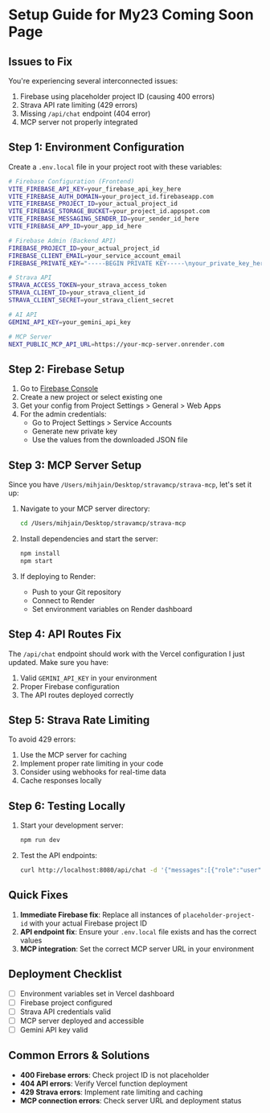 # Setup Guide for My23 Coming Soon Page

## Issues to Fix

You're experiencing several interconnected issues:
1. Firebase using placeholder project ID (causing 400 errors)
2. Strava API rate limiting (429 errors)
3. Missing `/api/chat` endpoint (404 error)
4. MCP server not properly integrated

## Step 1: Environment Configuration

Create a `.env.local` file in your project root with these variables:

```bash
# Firebase Configuration (Frontend)
VITE_FIREBASE_API_KEY=your_firebase_api_key_here
VITE_FIREBASE_AUTH_DOMAIN=your_project_id.firebaseapp.com
VITE_FIREBASE_PROJECT_ID=your_actual_project_id
VITE_FIREBASE_STORAGE_BUCKET=your_project_id.appspot.com
VITE_FIREBASE_MESSAGING_SENDER_ID=your_sender_id_here
VITE_FIREBASE_APP_ID=your_app_id_here

# Firebase Admin (Backend API)
FIREBASE_PROJECT_ID=your_actual_project_id
FIREBASE_CLIENT_EMAIL=your_service_account_email
FIREBASE_PRIVATE_KEY="-----BEGIN PRIVATE KEY-----\nyour_private_key_here\n-----END PRIVATE KEY-----"

# Strava API
STRAVA_ACCESS_TOKEN=your_strava_access_token
STRAVA_CLIENT_ID=your_strava_client_id
STRAVA_CLIENT_SECRET=your_strava_client_secret

# AI API
GEMINI_API_KEY=your_gemini_api_key

# MCP Server
NEXT_PUBLIC_MCP_API_URL=https://your-mcp-server.onrender.com
```

## Step 2: Firebase Setup

1. Go to [Firebase Console](https://console.firebase.google.com/)
2. Create a new project or select existing one
3. Get your config from Project Settings > General > Web Apps
4. For the admin credentials:
   - Go to Project Settings > Service Accounts
   - Generate new private key
   - Use the values from the downloaded JSON file

## Step 3: MCP Server Setup

Since you have `/Users/mihjain/Desktop/stravamcp/strava-mcp`, let's set it up:

1. Navigate to your MCP server directory:
   ```bash
   cd /Users/mihjain/Desktop/stravamcp/strava-mcp
   ```

2. Install dependencies and start the server:
   ```bash
   npm install
   npm start
   ```

3. If deploying to Render:
   - Push to your Git repository
   - Connect to Render
   - Set environment variables on Render dashboard

## Step 4: API Routes Fix

The `/api/chat` endpoint should work with the Vercel configuration I just updated. Make sure you have:

1. Valid `GEMINI_API_KEY` in your environment
2. Proper Firebase configuration
3. The API routes deployed correctly

## Step 5: Strava Rate Limiting

To avoid 429 errors:

1. Use the MCP server for caching
2. Implement proper rate limiting in your code
3. Consider using webhooks for real-time data
4. Cache responses locally

## Step 6: Testing Locally

1. Start your development server:
   ```bash
   npm run dev
   ```

2. Test the API endpoints:
   ```bash
   curl http://localhost:8080/api/chat -d '{"messages":[{"role":"user","content":"test"}]}' -H "Content-Type: application/json"
   ```

## Quick Fixes

1. **Immediate Firebase fix**: Replace all instances of `placeholder-project-id` with your actual Firebase project ID
2. **API endpoint fix**: Ensure your `.env.local` file exists and has the correct values
3. **MCP integration**: Set the correct MCP server URL in your environment

## Deployment Checklist

- [ ] Environment variables set in Vercel dashboard
- [ ] Firebase project configured
- [ ] Strava API credentials valid
- [ ] MCP server deployed and accessible
- [ ] Gemini API key valid

## Common Errors & Solutions

- **400 Firebase errors**: Check project ID is not placeholder
- **404 API errors**: Verify Vercel function deployment
- **429 Strava errors**: Implement rate limiting and caching
- **MCP connection errors**: Check server URL and deployment status 
